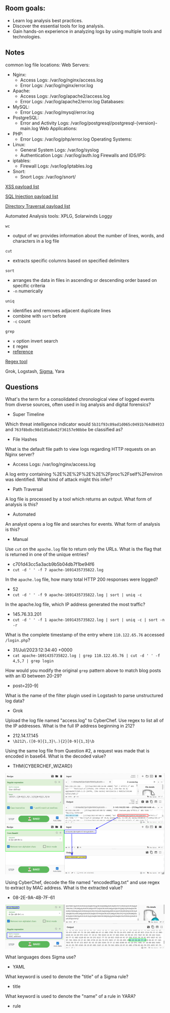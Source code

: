 ## Room goals:
- Learn log analysis best practices.
- Discover the essential tools for log analysis.
- Gain hands-on experience in analyzing logs by using multiple tools and technologies.

## Notes

common log file locations:
Web Servers:
- Nginx:
    - Access Logs: /var/log/nginx/access.log
    - Error Logs: /var/log/nginx/error.log
- Apache:
    - Access Logs: /var/log/apache2/access.log
    - Error Logs: /var/log/apache2/error.log
Databases:
- MySQL:
    - Error Logs: /var/log/mysql/error.log
- PostgreSQL:
    - Error and Activity Logs: /var/log/postgresql/postgresql-{version}-main.log
Web Applications:
- PHP:
    - Error Logs: /var/log/php/error.log
Operating Systems:
- Linux:
    - General System Logs: /var/log/syslog
    - Authentication Logs: /var/log/auth.log
Firewalls and IDS/IPS:
- iptables:
    - Firewall Logs: /var/log/iptables.log
- Snort:
    - Snort Logs: /var/log/snort/

[XSS payload list](https://github.com/payloadbox/xss-payload-list)

[SQL Injection payload list](https://github.com/swisskyrepo/PayloadsAllTheThings/tree/master/SQL%20Injection)

[Directory Traversal payload list](https://github.com/swisskyrepo/PayloadsAllTheThings/blob/master/Directory%20Traversal/README.md)

Automated Analysis tools: XPLG, Solarwinds Loggy

`wc`
- output of wc provides information about the number of lines, words, and characters in a log file

`cut`
-  extracts specific columns based on specified delimiters

`sort`
- arranges the data in files in ascending or descending order based on specific criteria
- `-n` numerically

`uniq`
- identifies and removes adjacent duplicate lines
- combine with `sort` before 
- `-c` count

`grep`
- `v` option invert search
- `E` regex
- [reference](https://www.gnu.org/software/grep/manual/grep.html)

[Regex tool](https://regexr.com/)

Grok, Logstash, [Sigma](https://github.com/SigmaHQ/sigma), Yara

## Questions
What's the term for a consolidated chronological view of logged events from diverse sources, often used in log analysis and digital forensics?
- Super Timeline

Which threat intelligence indicator would `5b31f93c09ad1d065c0491b764d04933` and `763f8bdbc98d105a8e82f36157e98bbe` be classified as?
- File Hashes

What is the default file path to view logs regarding HTTP requests on an Nginx server?
- Access Logs: /var/log/nginx/access.log

A log entry containing %2E%2E%2F%2E%2E%2Fproc%2Fself%2Fenviron was identified. What kind of attack might this infer?
- Path Traversal

A log file is processed by a tool which returns an output. What form of analysis is this?
- Automated

An analyst opens a log file and searches for events. What form of analysis is this?
- Manual

Use `cut` on the `apache.log` file to return only the URLs. What is the flag that is returned in one of the unique entries?
- c701d43cc5a3acb9b5b04db7f1be94f6
- `cut -d ' ' -f 7 apache-1691435735822.log`

In the `apache.log` file, how many total HTTP 200 responses were logged?
- 52
- `cut -d ' ' -f 9 apache-1691435735822.log | sort | uniq -c`

In the apache.log file, which IP address generated the most traffic?
- 145.76.33.201
- `cut -d ' ' -f 1 apache-1691435735822.log | sort | uniq -c | sort -n -r`

What is the complete timestamp of the entry where `110.122.65.76` accessed `/login.php`?
- 31/Jul/2023:12:34:40 +0000
- `cat apache-1691435735822.log | grep 110.122.65.76 | cut -d ' ' -f 4,5,7 | grep login`

How would you modify the original `grep` pattern above to match blog posts with an ID between 20-29?
- post=2[0-9]

What is the name of the filter plugin used in Logstash to parse unstructured log data?
- Grok

Upload the log file named "access.log" to CyberChef. Use regex to list all of the IP addresses. What is the full IP address beginning in 212?
- 212.14.17.145
- `\b212\.([0-9]{1,3}\.){2}[0-9]{1,3}\b`

Using the same log file from Question #2, a request was made that is encoded in base64. What is the decoded value?
- THM{CYBERCHEF_WIZARD}

![alt text](images/image-8.png)

Using CyberChef, decode the file named "encodedflag.txt" and use regex to extract by MAC address. What is the extracted value?
- 08-2E-9A-4B-7F-61

![alt text](images/image-9.png)

What languages does Sigma use?
- YAML

What keyword is used to denote the "title" of a Sigma rule?
- title

What keyword is used to denote the "name" of a rule in YARA?
- rule